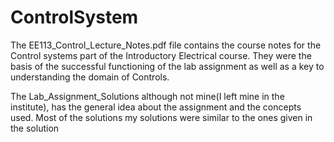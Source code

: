 # ControlSystem
The EE113_Control_Lecture_Notes.pdf file contains the course notes for the Control systems part of the Introductory Electrical course. They were the basis of the successful functioning of the lab assignment as well as a key to understanding the domain of Controls. 

The Lab_Assignment_Solutions although not mine(I left mine in the institute), has the general idea about the assignment and the concepts used. Most of the solutions my solutions were similar to the ones given in the solution
